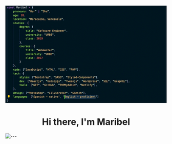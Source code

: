 ![me](assets/resume.gif)

<h1 align="center">Hi there, I'm Maribel</h1>
---
<img align="left" src="https://github-readme-stats.vercel.app/api?username=maribelbhf&theme=tokyonight&show_icons=true">

